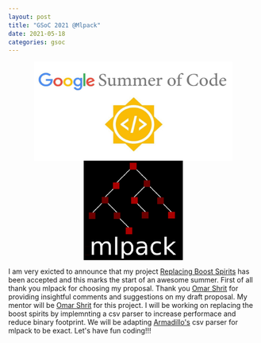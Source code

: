 ```yaml
---
layout: post
title: "GSoC 2021 @Mlpack"
date: 2021-05-18
categories: gsoc
---
```


<style>
img {
  display: block;
  margin-left: auto;
  margin-right: auto;
}
</style>

<div>
  <div>
    <img src="/images/gsoc-logo.png" width=400 height=200>
  </div>
  <div>
    <img src="/images/mlpack-logo.png">
  </div>
<div>

I am very exicted to announce that my project [Replacing Boost Spirits](https://summerofcode.withgoogle.com/projects/#5302310432931840) has been accepted and this marks the start of an awesome summer. First of all thank you mlpack for choosing my proposal. Thank you [Omar Shrit](https://github.com/shrit) for providing insightful comments and suggestions on my draft proposal. My mentor will be [Omar Shrit](https://github.com/shrit) for this project. I will be working on replacing the boost spirits by implemnting a csv parser to increase performace and reduce binary footprint. We will be adapting [Armadillo's](https://gitlab.com/conradsnicta/armadillo-code) csv parser for mlpack to be exact. Let's have fun coding!!!
